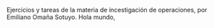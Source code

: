 Ejercicios y tareas de la materia de incestigación de operaciones, por Emiliano Omaña Sotuyo.
Hola mundo,
